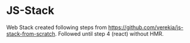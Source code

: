 # JS-Stack

Web Stack created following steps from https://github.com/verekia/js-stack-from-scratch. Followed until step 4 (react) without HMR.
